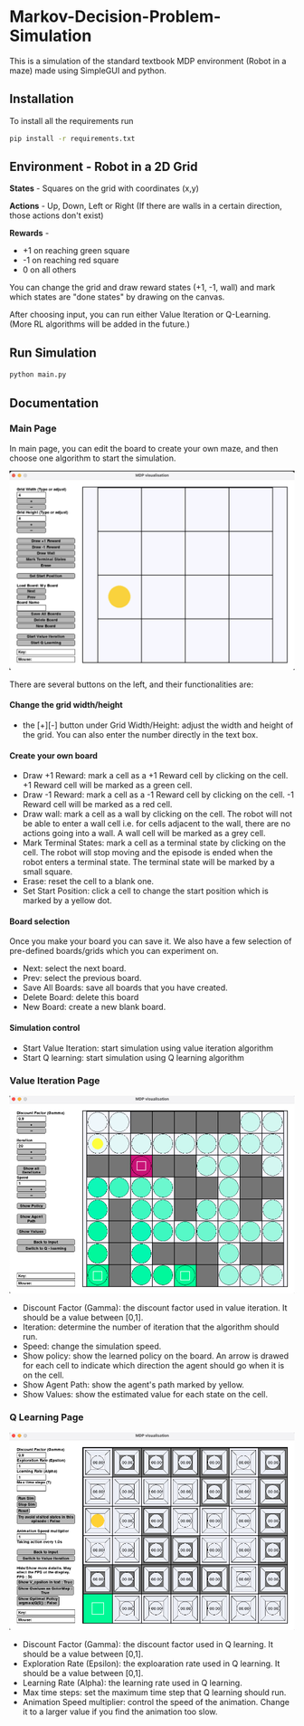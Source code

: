 # Markov-Decision-Problem-Simulation

This is a simulation of the standard textbook MDP environment (Robot in a maze) made using SimpleGUI and python.

## Installation

To install all the requirements run

```bash
pip install -r requirements.txt
```

## Environment - Robot in a 2D Grid

**States** - Squares on the grid with coordinates (x,y)

**Actions** - Up, Down, Left or Right (If there are walls in a certain direction, those actions don't exist)

**Rewards** -

* +1 on reaching green square
* -1 on reaching red square
* 0 on all others

You can change the grid and draw reward states (+1, -1, wall) and mark which states are "done states" by drawing on the canvas.

After choosing input, you can run either Value Iteration or Q-Learning. (More RL algorithms will be added in the future.)

## Run Simulation

```bash
python main.py
```

## Documentation

### Main Page

In main page, you can edit the board to create your own maze, and then choose one algorithm to start the simulation.

![1699244507466](image/README/1699244507466.png)

There are several buttons on the left, and their functionalities are:

#### Change the grid width/height

* the [+][-] button under Grid Width/Height: adjust the width and height of the grid. You can also enter the number directly in the text box.

#### Create your own board

* Draw +1 Reward: mark a cell as a +1 Reward cell by clicking on the cell. +1 Reward cell will be marked as a green cell.
* Draw -1 Reward: mark a cell as a -1 Reward cell by clicking on the cell. -1 Reward cell will be marked as a red cell.
* Draw wall: mark a cell as a wall by clicking on the cell. The robot will not be able to enter a wall cell i.e. for cells adjacent to the wall, there are no actions going into a wall. A wall cell will be marked as a grey cell.
* Mark Terminal States: mark a cell as a terminal state by clicking on the cell. The robot will stop moving and the episode is ended when the robot enters a terminal state. The terminal state will be marked by a small square.
* Erase: reset the cell to a blank one.
* Set Start Position: click a cell to change the start position which is marked by a yellow dot.

#### Board selection

Once you make your board you can save it. We also have a few selection of pre-defined boards/grids which you can experiment on.

* Next: select the next board.
* Prev: select the previous board.
* Save All Boards: save all boards that you have created.
* Delete Board: delete this board
* New Board: create a new blank board.

#### Simulation control

* Start Value Iteration: start simulation using value iteration algorithm
* Start Q learning: start simulation using Q learning algorithm

### Value Iteration Page

![1699380859642](image/README/1699380859642.png)

* Discount Factor (Gamma): the discount factor used in value iteration. It should be a value between [0,1].
* Iteration: determine the number of iteration that the algorithm should run.
* Speed: change the simulation speed.
* Show policy: show the learned policy on the board. An arrow is drawed for each cell to indicate which direction the agent should go when it is on the cell.
* Show Agent Path: show the agent's path marked by yellow.
* Show Values: show the estimated value for each state on the cell.

### Q Learning Page

![1699381474012](image/README/1699381474012.png)

* Discount Factor (Gamma): the discount factor used in Q learning. It should be a value between [0,1].
* Exploration Rate (Epsilon): the exploaration rate used in Q learning. It should be a value between [0,1].
* Learning Rate (Alpha): the learning rate used in Q learning.
* Max time steps: set the maximum time step that Q learning should run.
* Animation Speed multiplier: control the speed of the animation. Change it to a larger value if you find the animation too slow.
